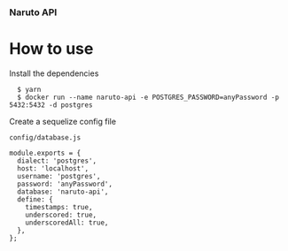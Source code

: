 ### Naruto API

# How to use

Install the dependencies

```
  $ yarn
  $ docker run --name naruto-api -e POSTGRES_PASSWORD=anyPassword -p 5432:5432 -d postgres
```

Create a sequelize config file

```
config/database.js

module.exports = {
  dialect: 'postgres',
  host: 'localhost',
  username: 'postgres',
  password: 'anyPassword',
  database: 'naruto-api',
  define: {
    timestamps: true,
    underscored: true,
    underscoredAll: true,
  },
};

```
